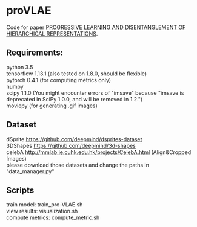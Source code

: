 # proVLAE

Code for paper [PROGRESSIVE LEARNING AND DISENTANGLEMENT OF HIERARCHICAL REPRESENTATIONS](https://openreview.net/forum?id=SJxpsxrYPS).

## Requirements:
python 3.5 \
tensorflow 1.13.1 (also tested on 1.8.0, should be flexible)\
pytorch 0.4.1 (for computing metrics only)\
numpy \
scipy 1.1.0 (You might encounter errors of "imsave" because "imsave is deprecated in SciPy 1.0.0, and will be removed in 1.2.") \
moviepy (for generating .gif images)

## Dataset
dSprite https://github.com/deepmind/dsprites-dataset \
3DShapes https://github.com/deepmind/3d-shapes \
celebA http://mmlab.ie.cuhk.edu.hk/projects/CelebA.html (Align&Cropped Images) \
please download those datasets and change the paths in "data_manager.py"

## Scripts
train model: train_pro-VLAE.sh \
view results: visualization.sh \
compute metrics: compute_metric.sh